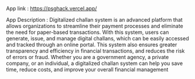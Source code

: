 

App link : https://psghack.vercel.app/

App Description : Digitalized challan system is an advanced platform that allows organizations to streamline their payment processes and eliminate the need for paper-based transactions. With this system, users can generate, issue, and manage digital challans, which can be easily accessed and tracked through an online portal. This system also ensures greater transparency and efficiency in financial transactions, and reduces the risk of errors or fraud. Whether you are a government agency, a private company, or an individual, a digitalized challan system can help you save time, reduce costs, and improve your overall financial management
